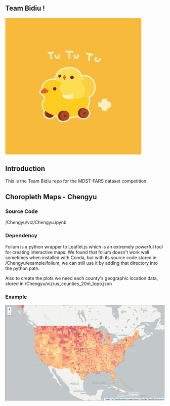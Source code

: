 ## Team Bidiu !

![alt tag](bidiu-car.jpg)

## Introduction

This is the Team Bidiu repo for the MDST-FARS dataset competition.

## Choropleth Maps - Chengyu

### Source Code
/Chengyu/viz/Chengyu.ipynb

### Dependency
Folium is a python wrapper to Leaflet.js which is an extremely powerful tool for creating interactive maps. We found that folium doesn't work well sometimes when installed with Conda, but with its source code stored in /Chengyu/example/folium, we can still use it by adding that directory into the python path.

Also to create the plots we need each county's geographic location data, stored in /Chengyu/viz/us_counties_20m_topo.json

### Example
![alt tag](choropleth.png)

